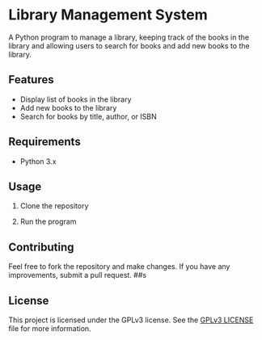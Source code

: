 # Library Management System

A Python program to manage a library, keeping track of the books in the library and allowing users to search for books and add new books to the library.

## Features
- Display list of books in the library
- Add new books to the library
- Search for books by title, author, or ISBN

## Requirements
- Python 3.x

## Usage
1. Clone the repository

2. Run the program


## Contributing
Feel free to fork the repository and make changes. If you have any improvements, submit a pull request.
##s
## License
This project is licensed under the GPLv3 license. See the [GPLv3 LICENSE](https://www.gnu.org/licenses/gpl-3.0.en.html) file for more information.
